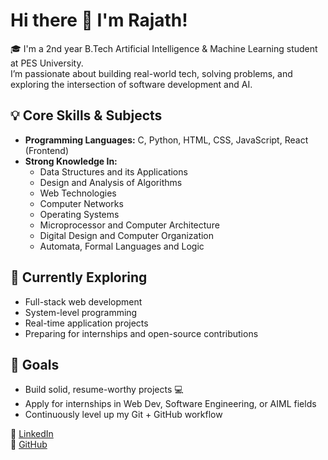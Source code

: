 # Hi there 👋 I'm Rajath!

🎓 I'm a 2nd year B.Tech Artificial Intelligence & Machine Learning student at PES University.  
I’m passionate about building real-world tech, solving problems, and exploring the intersection of software development and AI.

## 💡 Core Skills & Subjects
- **Programming Languages:** C, Python, HTML, CSS, JavaScript, React (Frontend)
- **Strong Knowledge In:**  
  - Data Structures and its Applications  
  - Design and Analysis of Algorithms  
  - Web Technologies  
  - Computer Networks  
  - Operating Systems  
  - Microprocessor and Computer Architecture  
  - Digital Design and Computer Organization  
  - Automata, Formal Languages and Logic

## 🚀 Currently Exploring
- Full-stack web development
- System-level programming
- Real-time application projects
- Preparing for internships and open-source contributions

## 📌 Goals
- Build solid, resume-worthy projects 💻  
- Apply for internships in Web Dev, Software Engineering, or AIML fields  
- Continuously level up my Git + GitHub workflow  

🔗 [LinkedIn](https://www.linkedin.com/in/rajath-gopalakrishna-2193a4323/)  
🔗 [GitHub](https://github.com/Rj-og)



